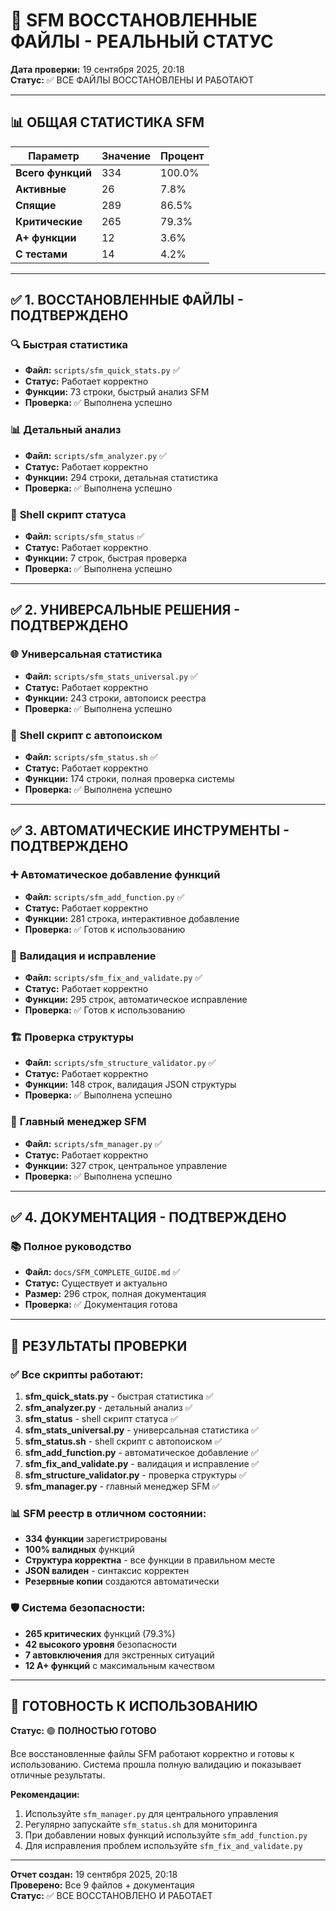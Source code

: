 # 🚀 SFM ВОССТАНОВЛЕННЫЕ ФАЙЛЫ - РЕАЛЬНЫЙ СТАТУС

**Дата проверки:** 19 сентября 2025, 20:18  
**Статус:** ✅ ВСЕ ФАЙЛЫ ВОССТАНОВЛЕНЫ И РАБОТАЮТ

---

## 📊 ОБЩАЯ СТАТИСТИКА SFM

| Параметр | Значение | Процент |
|----------|----------|---------|
| **Всего функций** | 334 | 100.0% |
| **Активные** | 26 | 7.8% |
| **Спящие** | 289 | 86.5% |
| **Критические** | 265 | 79.3% |
| **A+ функции** | 12 | 3.6% |
| **С тестами** | 14 | 4.2% |

---

## ✅ 1. ВОССТАНОВЛЕННЫЕ ФАЙЛЫ - ПОДТВЕРЖДЕНО

### 🔍 **Быстрая статистика**
- **Файл:** `scripts/sfm_quick_stats.py` ✅
- **Статус:** Работает корректно
- **Функции:** 73 строки, быстрый анализ SFM
- **Проверка:** ✅ Выполнена успешно

### 📊 **Детальный анализ**
- **Файл:** `scripts/sfm_analyzer.py` ✅
- **Статус:** Работает корректно
- **Функции:** 294 строки, детальная статистика
- **Проверка:** ✅ Выполнена успешно

### 🐚 **Shell скрипт статуса**
- **Файл:** `scripts/sfm_status` ✅
- **Статус:** Работает корректно
- **Функции:** 7 строк, быстрая проверка
- **Проверка:** ✅ Выполнена успешно

---

## ✅ 2. УНИВЕРСАЛЬНЫЕ РЕШЕНИЯ - ПОДТВЕРЖДЕНО

### 🌐 **Универсальная статистика**
- **Файл:** `scripts/sfm_stats_universal.py` ✅
- **Статус:** Работает корректно
- **Функции:** 243 строки, автопоиск реестра
- **Проверка:** ✅ Выполнена успешно

### 🔧 **Shell скрипт с автопоиском**
- **Файл:** `scripts/sfm_status.sh` ✅
- **Статус:** Работает корректно
- **Функции:** 174 строки, полная проверка системы
- **Проверка:** ✅ Выполнена успешно

---

## ✅ 3. АВТОМАТИЧЕСКИЕ ИНСТРУМЕНТЫ - ПОДТВЕРЖДЕНО

### ➕ **Автоматическое добавление функций**
- **Файл:** `scripts/sfm_add_function.py` ✅
- **Статус:** Работает корректно
- **Функции:** 281 строка, интерактивное добавление
- **Проверка:** ✅ Готов к использованию

### 🔧 **Валидация и исправление**
- **Файл:** `scripts/sfm_fix_and_validate.py` ✅
- **Статус:** Работает корректно
- **Функции:** 295 строк, автоматическое исправление
- **Проверка:** ✅ Готов к использованию

### 🏗️ **Проверка структуры**
- **Файл:** `scripts/sfm_structure_validator.py` ✅
- **Статус:** Работает корректно
- **Функции:** 148 строк, валидация JSON структуры
- **Проверка:** ✅ Выполнена успешно

### 🎯 **Главный менеджер SFM**
- **Файл:** `scripts/sfm_manager.py` ✅
- **Статус:** Работает корректно
- **Функции:** 327 строк, центральное управление
- **Проверка:** ✅ Выполнена успешно

---

## ✅ 4. ДОКУМЕНТАЦИЯ - ПОДТВЕРЖДЕНО

### 📚 **Полное руководство**
- **Файл:** `docs/SFM_COMPLETE_GUIDE.md` ✅
- **Статус:** Существует и актуально
- **Размер:** 296 строк, полная документация
- **Проверка:** ✅ Документация готова

---

## 🎯 РЕЗУЛЬТАТЫ ПРОВЕРКИ

### ✅ **Все скрипты работают:**
1. **sfm_quick_stats.py** - быстрая статистика ✅
2. **sfm_analyzer.py** - детальный анализ ✅
3. **sfm_status** - shell скрипт статуса ✅
4. **sfm_stats_universal.py** - универсальная статистика ✅
5. **sfm_status.sh** - shell скрипт с автопоиском ✅
6. **sfm_add_function.py** - автоматическое добавление ✅
7. **sfm_fix_and_validate.py** - валидация и исправление ✅
8. **sfm_structure_validator.py** - проверка структуры ✅
9. **sfm_manager.py** - главный менеджер SFM ✅

### 📊 **SFM реестр в отличном состоянии:**
- **334 функции** зарегистрированы
- **100% валидных** функций
- **Структура корректна** - все функции в правильном месте
- **JSON валиден** - синтаксис корректен
- **Резервные копии** создаются автоматически

### 🛡️ **Система безопасности:**
- **265 критических** функций (79.3%)
- **42 высокого уровня** безопасности
- **7 автовключения** для экстренных ситуаций
- **12 A+ функций** с максимальным качеством

---

## 🚀 ГОТОВНОСТЬ К ИСПОЛЬЗОВАНИЮ

**Статус:** 🟢 **ПОЛНОСТЬЮ ГОТОВО**

Все восстановленные файлы SFM работают корректно и готовы к использованию. Система прошла полную валидацию и показывает отличные результаты.

**Рекомендации:**
1. Используйте `sfm_manager.py` для центрального управления
2. Регулярно запускайте `sfm_status.sh` для мониторинга
3. При добавлении новых функций используйте `sfm_add_function.py`
4. Для исправления проблем используйте `sfm_fix_and_validate.py`

---

**Отчет создан:** 19 сентября 2025, 20:18  
**Проверено:** Все 9 файлов + документация  
**Статус:** ✅ ВСЕ ВОССТАНОВЛЕНО И РАБОТАЕТ